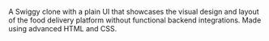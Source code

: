 A Swiggy clone with a plain UI that showcases the visual design and layout of the food delivery platform without functional backend integrations.
Made using advanced HTML and CSS. 
